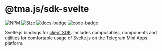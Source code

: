 # @tma.js/sdk-svelte

[code-badge]: https://img.shields.io/badge/source-black?logo=github

[docs-badge]: https://img.shields.io/badge/documentation-blue?logo=gitbook&logoColor=white

[code-link]: https://github.com/Telegram-Mini-Apps/telegram-apps/tree/master/tma.js/sdk-svelte

[docs-link]: https://docs.telegram-mini-apps.com/packages/tma-js-sdk-svelte/

[npm-link]: https://npmjs.com/package/@tma.js/sdk-svelte

[npm-badge]: https://img.shields.io/npm/v/@tma.js/sdk-svelte?logo=npm

[size-badge]: https://img.shields.io/bundlephobia/minzip/@tma.js/sdk-svelte

[![NPM][npm-badge]][npm-link]
![Size][size-badge]
[![docs-badge]][docs-link]
[![code-badge]][code-link]

Svelte.js bindings
for [client SDK](https://docs.telegram-mini-apps.com/packages/tma-js-sdk). Includes
composables, components and utilities
for comfortable usage of Svelte.js on the Telegram Mini Apps platform.
